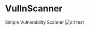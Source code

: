 # VullnScanner
Simple Vulnerability Scanner
![alt text](https://github.com/prashik287/VullnScanner/blob/main/screenshots/home.PNG)
